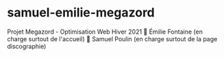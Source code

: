 # samuel-emilie-megazord
Projet Megazord - Optimisation Web Hiver 2021
🔴 Émilie Fontaine (en charge surtout de l'accueil)
🔵 Samuel Poulin (en charge surtout de la page discographie)
